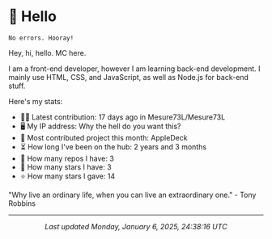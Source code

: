 # 👋 Hello

```
No errors. Hooray!
```

Hey, hi, hello. MC here.

I am a front-end developer, however I am learning back-end development. I mainly use HTML, CSS, and JavaScript, as well as Node.js for back-end stuff.

Here's my stats:

- 🧑‍💻 Latest contribution: 17 days ago in Mesure73L&#x2F;Mesure73L
- 🖥 My IP address: Why the hell do you want this?
- 🤝 Most contributed project this month: AppleDeck
- ⏳ How long I've been on the hub: 2 years and 3 months
- 📰 How many repos I have: 3
- 🌟 How many stars I have: 3
- ⭐ How many stars I gave: 14

"Why live an ordinary life, when you can live an extraordinary one."
 \- Tony Robbins

---

<p align="center"><i>Last updated Monday, January 6, 2025, 24:38:16 UTC</i></p>
